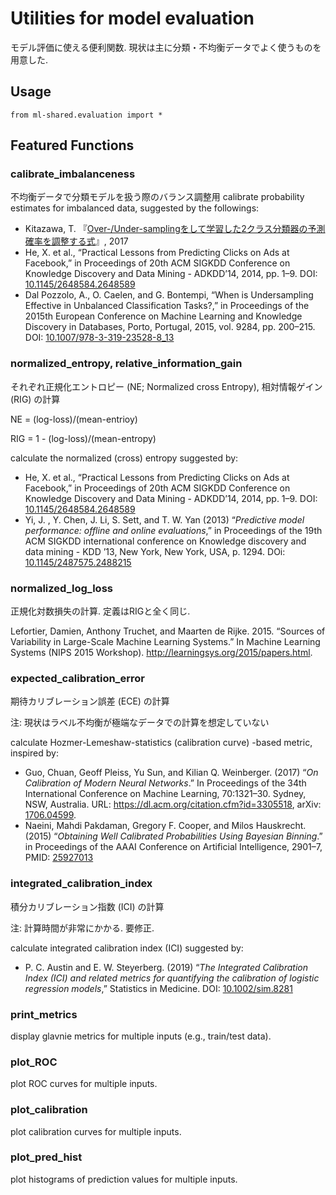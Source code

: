 # Utilities for model evaluation

モデル評価に使える便利関数. 現状は主に分類・不均衡データでよく使うものを用意した.

## Usage

```
from ml-shared.evaluation import *
```

## Featured Functions


### calibrate_imbalanceness
不均衡データで分類モデルを扱う際のバランス調整用
calibrate probability estimates for imbalanced data, suggested by the followings:

* Kitazawa, T. 『[Over-/Under-samplingをして学習した2クラス分類器の予測確率を調整する式](https://takuti.me/note/adjusting-for-oversampling-and-undersampling/)』, 2017
* He, X. et al., “Practical Lessons from Predicting Clicks on Ads at Facebook,” in Proceedings of 20th ACM SIGKDD Conference on Knowledge Discovery and Data Mining - ADKDD’14, 2014, pp. 1–9. DOI: [10.1145/2648584.2648589](https://doi.org/10.1145/2648584.2648589)
* Dal Pozzolo, A., O. Caelen, and G. Bontempi, “When is Undersampling Effective in Unbalanced Classification Tasks?,” in Proceedings of the 2015th European Conference on Machine Learning and Knowledge Discovery in Databases, Porto, Portugal, 2015, vol. 9284, pp. 200–215. DOI: [10.1007/978-3-319-23528-8_13](https://doi.org/10.1007/978-3-319-23528-8_13)


### normalized_entropy, relative_information_gain
それぞれ正規化エントロピー (NE; Normalized cross Entropy), 相対情報ゲイン(RIG) の計算

NE = (log-loss)/(mean-entrioy)

RIG = 1 - (log-loss)/(mean-entropy)

calculate the normalized (cross) entropy suggested by:

* He, X. et al., “Practical Lessons from Predicting Clicks on Ads at Facebook,” in Proceedings of 20th ACM SIGKDD Conference on Knowledge Discovery and Data Mining - ADKDD’14, 2014, pp. 1–9. DOI: [10.1145/2648584.2648589](https://doi.org/10.1145/2648584.2648589)
* Yi, J. , Y. Chen, J. Li, S. Sett, and T. W. Yan (2013) “_Predictive model performance: offline and online evaluations_,” in Proceedings of the 19th ACM SIGKDD international conference on Knowledge discovery and data mining - KDD ’13, New York, New York, USA, p. 1294. DOi: [10.1145/2487575.2488215](https://doi.org/10.1145/2487575.2488215)


### normalized_log_loss
正規化対数損失の計算. 定義はRIGと全く同じ.

Lefortier, Damien, Anthony Truchet, and Maarten de Rijke. 2015. “Sources of Variability in Large-Scale Machine Learning Systems.” In Machine Learning Systems (NIPS 2015 Workshop). http://learningsys.org/2015/papers.html.


### expected_calibration_error
期待カリブレーション誤差 (ECE) の計算

注: 現状はラベル不均衡が極端なデータでの計算を想定していない

calculate Hozmer-Lemeshaw-statistics (calibration curve) -based metric, inspired by:

* Guo, Chuan, Geoff Pleiss, Yu Sun, and Kilian Q. Weinberger. (2017) “_On Calibration of Modern Neural Networks_.” In Proceedings of the 34th International Conference on Machine Learning, 70:1321–30. Sydney, NSW, Australia. URL: https://dl.acm.org/citation.cfm?id=3305518, arXiv: [1706.04599](http://arxiv.org/abs/1706.04599).
* Naeini, Mahdi Pakdaman, Gregory F. Cooper, and Milos Hauskrecht. (2015) “_Obtaining Well Calibrated Probabilities Using Bayesian Binning_.” in Proceedings of the AAAI Conference on Artificial Intelligence, 2901–7, PMID: [25927013](https://europepmc.org/abstract/med/25927013)

### integrated_calibration_index
積分カリブレーション指数 (ICI) の計算

注: 計算時間が非常にかかる. 要修正.

calculate integrated calibration index (ICI) suggested by:

* P. C. Austin and E. W. Steyerberg. (2019) “_The Integrated Calibration Index (ICI) and related metrics for quantifying the calibration of logistic regression models_,” Statistics in Medicine. DOI: [10.1002/sim.8281](https://doi.org/10.1002/sim.8281)


### print_metrics
display glavnie metrics for multiple inputs (e.g., train/test data).


### plot_ROC
plot ROC curves for multiple inputs.

### plot_calibration
plot calibration curves for multiple inputs.


### plot_pred_hist
plot histograms of prediction values for multiple inputs.
